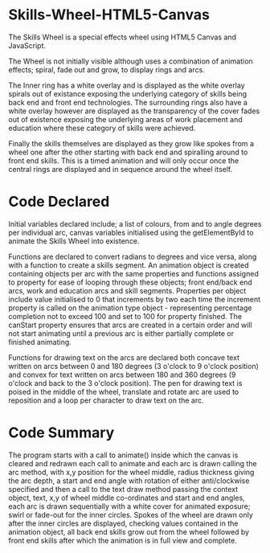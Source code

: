 Skills-Wheel-HTML5-Canvas
=========================

The Skills Wheel is a special effects wheel using HTML5 Canvas and JavaScript.

The Wheel is not initially visible although uses a combination of animation effects; spiral, fade out and grow, 
to display rings and arcs.

The Inner ring has a white overlay and is displayed as the white overlay spirals out of existance 
exposing the underlying category of skills being back end and front end technologies. The surrounding
rings also have a white overlay however are displayed as the transparency of the cover fades out of 
existence exposing the underlying areas of work placement and education where these category of skills were achieved.

Finally the skills themselves are displayed as they grow like spokes from a wheel one after the other starting
with back end and spiralling around to front end skills. This is a timed animation and will only occur once the central
rings are displayed and in sequence around the wheel itself.

Code Declared
=============

Initial variables declared include; a list of colours, from and to angle degrees per individual arc,
canvas variables initialised using the getElementById to animate the Skills Wheel into existence.

Functions are declared to convert radians to degrees and vice versa, along with a function to create a skills segment. 
An animation object is created containing objects per arc with the same properties and functions assigned to property
for ease of looping through these objects; front end/back end arcs, work and education arcs and skill segments. Properties
per object include value initialised to 0 that increments by two each time the increment property is called on
the animation type object - representing percentage completion not to exceed 100 and set to 100 for property finished.
The canStart property ensures that arcs are created in a certain order and will not start animating until a previous arc
is either partially complete or finished animating.

Functions for drawing text on the arcs are declared both concave text written on arcs between 0 and 180 degrees 
(3 o'clock to 9 o'clock position) and convex for text written on arcs between 180 and 360 degrees (9 o'clock and
back to the 3 o'clock position). The pen for drawing text is poised in the middle of the wheel, translate and rotate
arc are used to reposition and a loop per character to draw text on the arc.

Code Summary
============

The program starts with a call to animate() inside which the canvas is cleared and redrawn each call to animate and
each arc is drawn calling the arc method, with x,y position for the wheel middle, radius thickness giving the arc depth,
a start and end angle with rotation of either anti/clockwise specified and then a call to the text draw method 
passing the context object, text, x,y of wheel middle co-ordinates and start and end angles, each arc is drawn
sequentially with a white cover for animated exposure; swirl or fade-out for the inner circles. Spokes of the 
wheel are drawn only after the inner circles are displayed, checking values contained in the animation object, 
all back end skills grow out from the wheel followed by front end skills after which the animation is in full view 
and complete.


